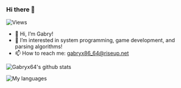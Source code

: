 ### Hi there 👋

![Views](https://komarev.com/ghpvc/?username=Gabryx64)

- 👋 Hi, I’m Gabry!
- 👀 I’m interested in system programming, game development, and parsing algorithms!
- 📫 How to reach me: gabryx86_64@riseup.net

![Gabryx64's github stats](https://github-readme-stats.vercel.app/api?username=Gabryx64&theme=gruvbox&show_icons=true)

![My languages](https://github-readme-stats.vercel.app/api/top-langs/?username=Gabryx64&theme=gruvbox&show_icons=true&layout=compact)
